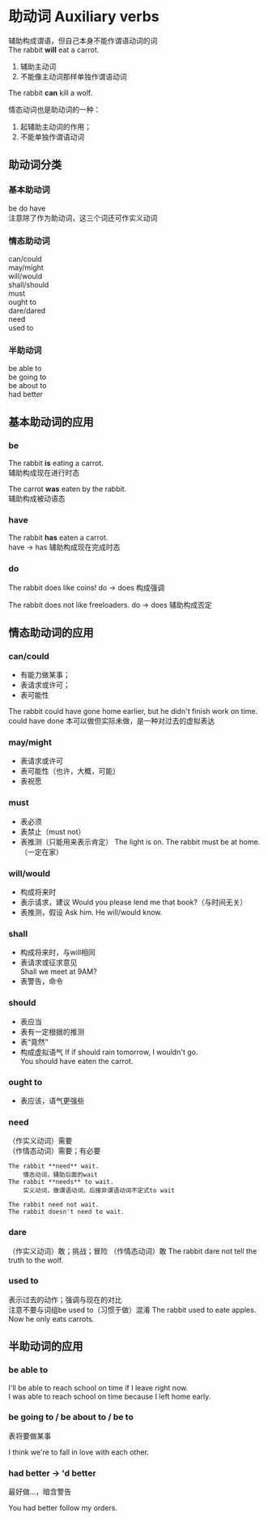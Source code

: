 # 助动词 Auxiliary verbs

辅助构成谓语，但自己本身不能作谓语动词的词  
    The rabbit **will** eat a carrot.  

1. 辅助主动词
2. 不能像主动词那样单独作谓语动词

The rabbit **can** kill a wolf.  

情态动词也是助动词的一种：  

1. 起辅助主动词的作用；
2. 不能单独作谓语动词

## 助动词分类

### 基本助动词

be do have  
注意除了作为助动词，这三个词还可作实义动词  

### 情态助动词

can/could  
may/might  
will/would  
shall/should  
must  
ought to  
dare/dared  
need  
used to  

### 半助动词

be able to  
be going to  
be about to  
had better  

## 基本助动词的应用

### be

The rabbit **is** eating a carrot.  
    辅助构成现在进行时态  

The carrot **was** eaten by the rabbit.  
    辅助构成被动语态

### have

The rabbit **has** eaten a carrot.  
    have -> has 辅助构成现在完成时态

### do

The rabbit does like coins!
    do -> does 构成强调

The rabbit does not like freeloaders.
    do -> does 辅助构成否定

## 情态助动词的应用

### can/could

- 有能力做某事；
- 表请求或许可；
- 表可能性  

The rabbit could have gone home earlier, but he didn't finish work on time.  
could have done  本可以做但实际未做，是一种对过去的虚拟表达  

### may/might

- 表请求或许可
- 表可能性（也许，大概，可能）
- 表祝愿

### must

- 表必须
- 表禁止（must not）
- 表推测（只能用来表示肯定）
    The light is on. The rabbit must be at home.（一定在家）

### will/would

- 构成将来时
- 表示请求，建议
    Would you please lend me that book?（与时间无关）
- 表推测，假设
    Ask him. He will/would know.

### shall

- 构成将来时，与will相同
- 表请求或征求意见  
    Shall we meet at 9AM?
- 表警告，命令  

### should

- 表应当
- 表有一定根据的推测
- 表“竟然”
- 构成虚拟语气
    If if should rain tomorrow, I wouldn't go.  
    You should have eaten the carrot.  

### ought to

- 表应该，语气更强些

### need

（作实义动词）需要  
（作情态动词）需要；有必要  

    The rabbit **need** wait.  
        情态动词，辅助后面的wait
    The rabbit **needs** to wait.
        实义动词，做谓语动词，后接非谓语动词不定式to wait

    The rabbit need not wait.  
    The rabbit doesn't need to wait.  

### dare

（作实义动词）敢；挑战；冒险
（作情态动词）敢
    The rabbit dare not tell the truth to the wolf.  

### used to

表示过去的动作；强调与现在的对比  
注意不要与词组be used to（习惯于做）混淆
    The rabbit used to eate apples. Now he only eats carrots.

## 半助动词的应用

### be able to

I'll be able to reach school on time if I leave right now.  
I was able to reach school on time because I left home early.  

### be going to / be about to / be to

表将要做某事  

I think we're to fall in love with each other.  

### had better -> 'd better

最好做…，暗含警告

You had better follow my orders.  
